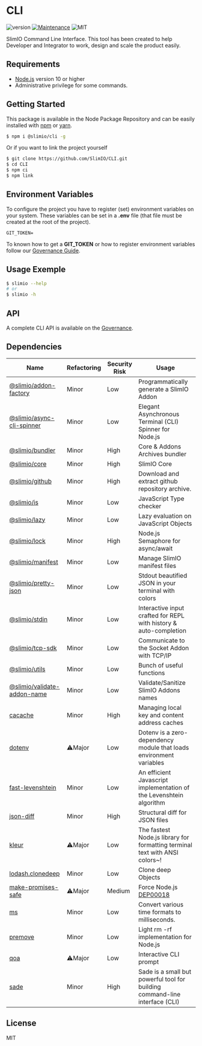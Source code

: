 # CLI
![version](https://img.shields.io/badge/version-0.1.1-blue.svg)
[![Maintenance](https://img.shields.io/badge/Maintained%3F-yes-green.svg)](https://github.com/SlimIO/is/commit-activity)
![MIT](https://img.shields.io/github/license/mashape/apistatus.svg)

SlimIO Command Line Interface. This tool has been created to help Developer and Integrator to work, design and scale the product easily.

## Requirements
- [Node.js](https://nodejs.org/en/) version 10 or higher
- Administrative privilege for some commands.

## Getting Started

This package is available in the Node Package Repository and can be easily installed with [npm](https://docs.npmjs.com/getting-started/what-is-npm) or [yarn](https://yarnpkg.com).

```bash
$ npm i @slimio/cli -g
```

Or if you want to link the project yourself
```bash
$ git clone https://github.com/SlimIO/CLI.git
$ cd CLI
$ npm ci
$ npm link
```

## Environment Variables

To configure the project you have to register (set) environment variables on your system. These variables can be set in a **.env** file (that file must be created at the root of the project).
```
GIT_TOKEN=
```

To known how to get a **GIT_TOKEN** or how to register environment variables follow our [Governance Guide](https://github.com/SlimIO/Governance/blob/master/docs/tooling.md#environment-variables).

## Usage Exemple

```bash
$ slimio --help
# or
$ slimio -h
```

## API
A complete CLI API is available on the [Governance](https://github.com/SlimIO/Governance/blob/master/docs/use_cli.md).

## Dependencies

|Name|Refactoring|Security Risk|Usage|
|---|---|---|---|
|[@slimio/addon-factory](https://github.com/SlimIO/AddonFactory#readme)|Minor|Low|Programmatically generate a SlimIO Addon|
|[@slimio/async-cli-spinner](https://github.com/SlimIO/async-cli-spinner#readme)|Minor|Low|Elegant Asynchronous Terminal (CLI) Spinner for Node.js|
|[@slimio/bundler](https://github.com/SlimIO/Bundler#readme)|Minor|High|Core & Addons Archives bundler|
|[@slimio/core](https://github.com/SlimIO/Core#readme)|Minor|High|SlimIO Core|
|[@slimio/github](https://github.com/SlimIO/github-download#readme)|Minor|High|Download and extract github repository archive.|
|[@slimio/is](https://github.com/SlimIO/is)|Minor|Low|JavaScript Type checker|
|[@slimio/lazy](https://github.com/SlimIO/Lazy#readme)|Minor|Low|Lazy evaluation on JavaScript Objects|
|[@slimio/lock](https://github.com/SlimIO/Lock#readme)|Minor|High|Node.js Semaphore for async/await|
|[@slimio/manifest](https://github.com/SlimIO/Manifester#readme)|Minor|Low|Manage SlimIO manifest files|
|[@slimio/pretty-json](https://github.com/SlimIO/Pretty-JSON#readme)|Minor|Low|Stdout beautified JSON in your terminal with colors|
|[@slimio/stdin](https://github.com/SlimIO/stdin#readme)|Minor|Low|Interactive input crafted for REPL with history & auto-completion|
|[@slimio/tcp-sdk](https://github.com/SlimIO/TCP-SDK#readme)|Minor|Low|Communicate to the Socket Addon with TCP/IP|
|[@slimio/utils](https://github.com/SlimIO/Utils#readme)|Minor|Low|Bunch of useful functions|
|[@slimio/validate-addon-name](https://github.com/SlimIO/validate-addon-name#readme)|Minor|Low|Validate/Sanitize SlimIO Addons names|
|[cacache](https://github.com/npm/cacache#readme)|Minor|High|Managing local key and content address caches|
|[dotenv](https://github.com/motdotla/dotenv#readme)|⚠️Major|Low|Dotenv is a zero-dependency module that loads environment variables|
|[fast-levenshtein](https://github.com/hiddentao/fast-levenshtein#readme)|Minor|Low|An efficient Javascript implementation of the Levenshtein algorithm|
|[json-diff](https://github.com/andreyvit/json-diff)|Minor|High|Structural diff for JSON files|
|[kleur](https://github.com/lukeed/kleur#readme)|⚠️Major|Low|The fastest Node.js library for formatting terminal text with ANSI colors~!|
|[lodash.clonedeep](https://github.com/lodash/lodash)|Minor|Low|Clone deep Objects|
|[make-promises-safe](https://github.com/mcollina/make-promises-safe#readme)|⚠️Major|Medium|Force Node.js [DEP00018](https://nodejs.org/dist/latest-v8.x/docs/api/deprecations.html#deprecations_dep0018_unhandled_promise_rejections)|
|[ms](https://github.com/zeit/ms#readme)|Minor|Low|Convert various time formats to milliseconds.|
|[premove](https://github.com/lukeed/premove#readme)|Minor|Low|Light rm -rf implementation for Node.js|
|[qoa](https://github.com/klaussinani/qoa#readme)|⚠️Major|Low|Interactive CLI prompt|
|[sade](https://github.com/lukeed/sade#readme)|Minor|High|Sade is a small but powerful tool for building command-line interface (CLI)|

## License

MIT
